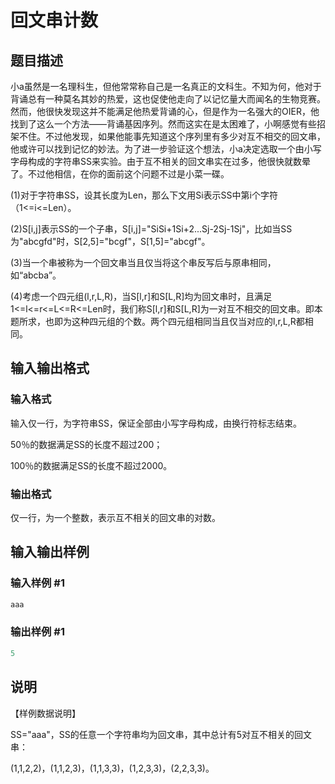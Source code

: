 # 回文串计数

## 题目描述

小a虽然是一名理科生，但他常常称自己是一名真正的文科生。不知为何，他对于背诵总有一种莫名其妙的热爱，这也促使他走向了以记忆量大而闻名的生物竞赛。然而，他很快发现这并不能满足他热爱背诵的心，但是作为一名强大的OIER，他找到了这么一个方法——背诵基因序列。然而这实在是太困难了，小啊感觉有些招架不住。不过他发现，如果他能事先知道这个序列里有多少对互不相交的回文串，他或许可以找到记忆的妙法。为了进一步验证这个想法，小a决定选取一个由小写字母构成的字符串SS来实验。由于互不相关的回文串实在过多，他很快就数晕了。不过他相信，在你的面前这个问题不过是小菜一碟。

(1)对于字符串SS，设其长度为Len，那么下文用Si表示SS中第i个字符（1<=i<=Len）。

(2)S[i,j]表示SS的一个子串，S[i,j]="SiSi+1Si+2...Sj-2Sj-1Sj"，比如当SS为"abcgfd"时，S[2,5]="bcgf"，S[1,5]="abcgf"。

(3)当一个串被称为一个回文串当且仅当将这个串反写后与原串相同，如“abcba”。

(4)考虑一个四元组(l,r,L,R)，当S[l,r]和S[L,R]均为回文串时，且满足1<=l<=r<=L<=R<=Len时，我们称S[l,r]和S[L,R]为一对互不相交的回文串。即本题所求，也即为这种四元组的个数。两个四元组相同当且仅当对应的l,r,L,R都相同。

## 输入输出格式

### 输入格式

输入仅一行，为字符串SS，保证全部由小写字母构成，由换行符标志结束。

50％的数据满足SS的长度不超过200；

100％的数据满足SS的长度不超过2000。

### 输出格式

仅一行，为一个整数，表示互不相关的回文串的对数。

## 输入输出样例

### 输入样例 #1

```cpp
aaa
```


### 输出样例 #1

```cpp
5
```


## 说明

【样例数据说明】

SS="aaa"，SS的任意一个字符串均为回文串，其中总计有5对互不相关的回文串：

(1,1,2,2)，(1,1,2,3)，(1,1,3,3)，(1,2,3,3)，(2,2,3,3)。

